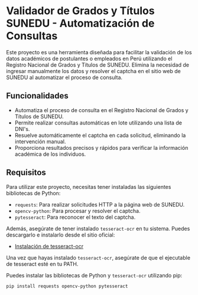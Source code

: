# Validador de Grados y Títulos SUNEDU - Automatización de Consultas

Este proyecto es una herramienta diseñada para facilitar la validación de los datos académicos de postulantes o empleados en Perú utilizando el Registro Nacional de Grados y Títulos de SUNEDU. Elimina la necesidad de ingresar manualmente los datos y resolver el captcha en el sitio web de SUNEDU al automatizar el proceso de consulta.

## Funcionalidades

- Automatiza el proceso de consulta en el Registro Nacional de Grados y Títulos de SUNEDU.
- Permite realizar consultas automáticas en lote utilizando una lista de DNI's.
- Resuelve automáticamente el captcha en cada solicitud, eliminando la intervención manual.
- Proporciona resultados precisos y rápidos para verificar la información académica de los individuos.

## Requisitos

Para utilizar este proyecto, necesitas tener instaladas las siguientes bibliotecas de Python:

- `requests`: Para realizar solicitudes HTTP a la página web de SUNEDU.
- `opencv-python`: Para procesar y resolver el captcha.
- `pytesseract`: Para reconocer el texto del captcha.

Además, asegúrate de tener instalado `tesseract-ocr` en tu sistema. Puedes descargarlo e instalarlo desde el sitio oficial:

- [Instalación de tesseract-ocr](https://github.com/tesseract-ocr/tesseract)

Una vez que hayas instalado `tesseract-ocr`, asegúrate de que el ejecutable de tesseract esté en tu PATH.

Puedes instalar las bibliotecas de Python y `tesseract-ocr` utilizando pip:

```bash
pip install requests opencv-python pytesseract
